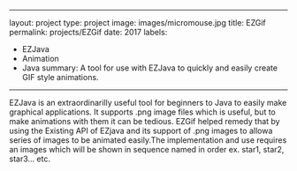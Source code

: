 ----
layout: project
type: project
image: images/micromouse.jpg
title: EZGif
permalink: projects/EZGif
date: 2017
labels:
 - EZJava
 - Animation
 - Java
summary: A tool for use with EZJava to quickly and easily create GIF style animations.
----
 
 EZJava is an extraordinarilly useful tool for beginners to Java to easily make graphical applications. It supports .png
 image files which is useful, but to make animations with them it can be tedious. EZGif helped remedy that by using the
 Existing API of EZjava and its support of .png images to allowa series of images to be animated easily.The 
 implementation and use requires an images which will be shown in sequence named in order ex. star1, star2, star3... etc.
